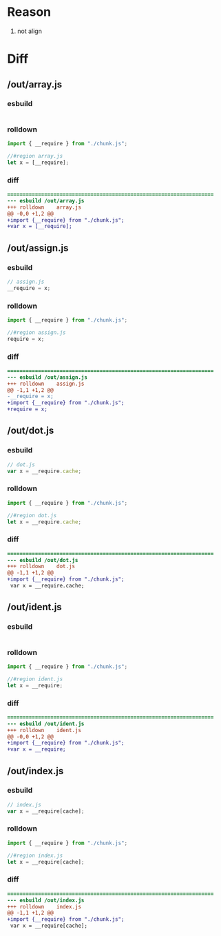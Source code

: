 # Reason
1. not align
# Diff
## /out/array.js
### esbuild
```js

```
### rolldown
```js
import { __require } from "./chunk.js";

//#region array.js
let x = [__require];

```
### diff
```diff
===================================================================
--- esbuild	/out/array.js
+++ rolldown	array.js
@@ -0,0 +1,2 @@
+import {__require} from "./chunk.js";
+var x = [__require];

```
## /out/assign.js
### esbuild
```js
// assign.js
__require = x;
```
### rolldown
```js
import { __require } from "./chunk.js";

//#region assign.js
require = x;

```
### diff
```diff
===================================================================
--- esbuild	/out/assign.js
+++ rolldown	assign.js
@@ -1,1 +1,2 @@
-__require = x;
+import {__require} from "./chunk.js";
+require = x;

```
## /out/dot.js
### esbuild
```js
// dot.js
var x = __require.cache;
```
### rolldown
```js
import { __require } from "./chunk.js";

//#region dot.js
let x = __require.cache;

```
### diff
```diff
===================================================================
--- esbuild	/out/dot.js
+++ rolldown	dot.js
@@ -1,1 +1,2 @@
+import {__require} from "./chunk.js";
 var x = __require.cache;

```
## /out/ident.js
### esbuild
```js

```
### rolldown
```js
import { __require } from "./chunk.js";

//#region ident.js
let x = __require;

```
### diff
```diff
===================================================================
--- esbuild	/out/ident.js
+++ rolldown	ident.js
@@ -0,0 +1,2 @@
+import {__require} from "./chunk.js";
+var x = __require;

```
## /out/index.js
### esbuild
```js
// index.js
var x = __require[cache];
```
### rolldown
```js
import { __require } from "./chunk.js";

//#region index.js
let x = __require[cache];

```
### diff
```diff
===================================================================
--- esbuild	/out/index.js
+++ rolldown	index.js
@@ -1,1 +1,2 @@
+import {__require} from "./chunk.js";
 var x = __require[cache];

```